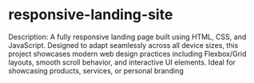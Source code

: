 # responsive-landing-site
Description: A fully responsive landing page built using HTML, CSS, and JavaScript. Designed to adapt seamlessly across all device sizes, this project showcases modern web design practices including Flexbox/Grid layouts, smooth scroll behavior, and interactive UI elements. Ideal for showcasing products, services, or personal branding 

